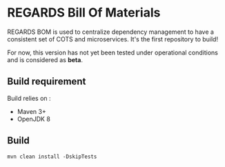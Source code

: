# REGARDS Bill Of Materials

REGARDS BOM is used to centralize dependency management to have a consistent set of COTS and microservices. It's the first repository to build!

For now, this version has not yet been tested under operational conditions and is considered as **beta**.

## Build requirement

Build relies on :
* Maven 3+
* OpenJDK 8

## Build

```shell
mvn clean install -DskipTests
```